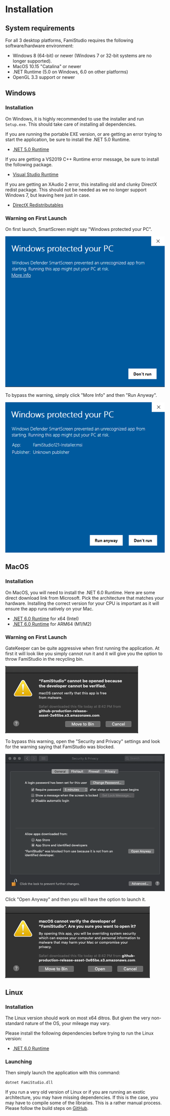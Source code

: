 # Installation

## System requirements

For all 3 desktop platforms, FamiStudio requires the following software/hardware environment:

* Windows 8 (64-bit) or newer (Windows 7 or 32-bit systems are no longer supported).
* MacOS 10.15 "Catalina" or newer
* .NET Runtime (5.0 on Windows, 6.0 on other platforms)
* OpenGL 3.3 support or newer

## Windows

### Installation

On Windows, it is highly recommended to use the installer and run `Setup.exe`. This should take care of installing all dependencies.

If you are running the portable EXE version, or are getting an error trying to start the application, be sure to install the .NET 5.0 Runtime.

* [.NET 5.0 Runtime](https://dotnet.microsoft.com/en-us/download/dotnet/thank-you/runtime-desktop-5.0.17-windows-x64-installer)

If you are getting a VS2019 C++ Runtime error message, be sure to install the following package.

* [Visual Studio Runtime](https://aka.ms/vs/16/release/vc_redist.x86.exe)

If you are getting an XAudio 2 error, this installing old and clunky DirectX redist package. This should not be needed as we no longer support Windows 7, but leaving here just in case.

* [DirectX Redistributables](https://www.microsoft.com/en-us/download/confirmation.aspx?id=8109) 

### Warning on First Launch

On first launch, SmartScreen might say "Windows protected your PC".

![](images/SmartScreen1.png#center)

To bypass the warning, simply click "More Info" and then "Run Anyway".
 
![](images/SmartScreen2.png#center)

## MacOS

### Installation

On MacOS, you will need to install the .NET 6.0 Runtime. Here are some direct download link from Microsoft. Pick the architecture that matches your hardware. Installing the correct version for your CPU is important as it will ensure the app runs natively on your Mac.

* [.NET 6.0 Runtime](https://dotnet.microsoft.com/en-us/download/dotnet/thank-you/runtime-6.0.19-macos-x64-installer) for x64 (Intel)
* [.NET 6.0 Runtime](https://dotnet.microsoft.com/en-us/download/dotnet/thank-you/runtime-6.0.19-macos-arm64-installer) for ARM64 (M1/M2)

### Warning on First Launch

GateKeeper can be quite aggressive when first running the application. At first it will look like you simply cannot run it and it will give you the option to throw FamiStudio in the recycling bin.

![](images/GateKeeper1.png#center)

To bypass this warning, open the "Security and Privacy" settings and look for the warning saying that FamiStudio was blocked. 

![](images/GateKeeper2.png#center)

Click "Open Anyway" and then you will have the option to launch it.

![](images/GateKeeper3.png#center)

## Linux

### Installation

The Linux version should work on most x64 ditros. But given the very non-standard nature of the OS, your mileage may vary.

Please install the following dependencies before trying to run the Linux version:

* [.NET 6.0 Runtime](https://dotnet.microsoft.com/en-us/download/dotnet/6.0)

### Launching

Then simply launch the application with this command:
```
dotnet FamiStudio.dll
```
If you run a very old version of Linux or if you are running an exotic architecture, you may have missing dependencies. If this is the case, you may have to compile some of the libraries. This is a rather manual process. Please follow the build steps on [GitHub](https://github.com/BleuBleu/FamiStudio). 
